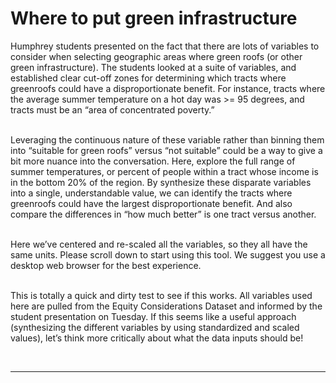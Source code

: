 
# Where to put green infrastructure

Humphrey students presented on the fact that there are lots of variables
to consider when selecting geographic areas where green roofs (or other
green infrastructure). The students looked at a suite of variables, and
established clear cut-off zones for determining which tracts where
greenroofs could have a disproportionate benefit. For instance, tracts
where the average summer temperature on a hot day was &gt;= 95 degrees,
and tracts must be an “area of concentrated poverty.”

<br> Leveraging the continuous nature of these variable rather than
binning them into “suitable for green roofs” versus “not suitable” could
be a way to give a bit more nuance into the conversation. Here, explore
the full range of summer temperatures, or percent of people within a
tract whose income is in the bottom 20% of the region. By synthesize
these disparate variables into a single, understandable value, we can
identify the tracts where greenroofs could have the largest
disproportionate benefit. And also compare the differences in “how much
better” is one tract versus another.

<br> Here we’ve centered and re-scaled all the variables, so they all
have the same units. Please scroll down to start using this tool. We
suggest you use a desktop web browser for the best experience.

<br> This is totally a quick and dirty test to see if this works. All
variables used here are pulled from the Equity Considerations Dataset
and informed by the student presentation on Tuesday. If this seems like
a useful approach (synthesizing the different variables by using
standardized and scaled values), let’s think more critically about what
the data inputs should be!

<br>

<hr>
